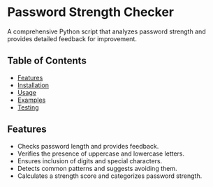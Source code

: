 # Password Strength Checker

A comprehensive Python script that analyzes password strength and provides detailed feedback for improvement.

## Table of Contents
- [Features](#features)
- [Installation](#installation)
- [Usage](#usage)
- [Examples](#examples)
- [Testing](#testing)
  

## Features
- Checks password length and provides feedback.
- Verifies the presence of uppercase and lowercase letters.
- Ensures inclusion of digits and special characters.
- Detects common patterns and suggests avoiding them.
- Calculates a strength score and categorizes password strength.


